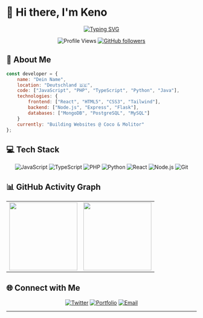 # 👋 Hi there, I'm Keno

<div align="center">
  
[![Typing SVG](https://readme-typing-svg.herokuapp.com?font=Fira+Code&weight=500&size=24&pause=1000&color=2196F3&center=true&vCenter=true&width=435&lines=Full+Stack+Developer;Open+Source+Enthusiast;Tech+Explorer;Always+Learning+%F0%9F%9A%80)](https://git.io/typing-svg)

![Profile Views](https://komarev.com/ghpvc/?username=kenodevv&color=brightgreen&style=flat-square)
[![GitHub followers](https://img.shields.io/github/followers/kenodevv?label=Follow&style=social)](https://github.com/deinusername)

</div>

## 🚀 About Me

```javascript
const developer = {
    name: "Dein Name",
    location: "Deutschland 🇩🇪",
    code: ["JavaScript", "PHP", "TypeScript", "Python", "Java"],
    technologies: {
        frontend: ["React", "HTML5", "CSS3", "Tailwind"],
        backend: ["Node.js", "Express", "Flask"],
        databases: ["MongoDB", "PostgreSQL", "MySQL"]
    }
    currently: "Building Websites @ Coco & Molitor"
};
```

## 💻 Tech Stack

<div align="center">

![JavaScript](https://img.shields.io/badge/-JavaScript-F7DF1E?style=for-the-badge&logo=javascript&logoColor=black)
![TypeScript](https://img.shields.io/badge/-TypeScript-3178C6?style=for-the-badge&logo=typescript&logoColor=white)
![PHP](https://img.shields.io/badge/-PHP-777BB4?style=for-the-badge&logo=php&logoColor=white)
![Python](https://img.shields.io/badge/-Python-3776AB?style=for-the-badge&logo=python&logoColor=white)
![React](https://img.shields.io/badge/-React-61DAFB?style=for-the-badge&logo=react&logoColor=black)
![Node.js](https://img.shields.io/badge/-Node.js-339933?style=for-the-badge&logo=node.js&logoColor=white)
![Git](https://img.shields.io/badge/-Git-F05032?style=for-the-badge&logo=git&logoColor=white)

</div>

## 📊 GitHub Activity Graph

<div align="center">
  <table>
    <tr>
      <td>
        <img height="180em" src="https://github-readme-stats.vercel.app/api?username=kenodevv&show_icons=true&theme=tokyonight&include_all_commits=true&count_private=true&hide_border=true"/>
      </td>
      <td>
        <img height="180em" src="https://github-readme-stats.vercel.app/api/top-langs/?username=kenodevv&layout=compact&langs_count=8&theme=tokyonight&hide_border=true"/>
      </td>
    </tr>
  </table>
</div>

## 🌐 Connect with Me

<div align="center">

[![Twitter](https://img.shields.io/badge/-Twitter-1DA1F2?style=for-the-badge&logo=twitter&logoColor=white)](https://twitter.com/kenodev_)
[![Portfolio](https://img.shields.io/badge/-Portfolio-FF5722?style=for-the-badge&logo=google-chrome&logoColor=white)](https://coco-molitor.com/)
[![Email](https://img.shields.io/badge/-Email-D14836?style=for-the-badge&logo=gmail&logoColor=white)](mailto:hello@kenodev.com)

</div>

---


<!-- Easter Egg für Entwickler die den Code lesen -->
<!-- 
  ██╗  ██╗███████╗██╗     ██╗      ██████╗ 
  ██║  ██║██╔════╝██║     ██║     ██╔═══██╗
  ███████║█████╗  ██║     ██║     ██║   ██║
  ██╔══██║██╔══╝  ██║     ██║     ██║   ██║
  ██║  ██║███████╗███████╗███████╗╚██████╔╝
  ╚═╝  ╚═╝╚══════╝╚══════╝╚══════╝ ╚═════╝ 
  
-->

<!-- Optional: WakaTime Stats -->
<!--START_SECTION:waka-->
<!--END_SECTION:waka-->
